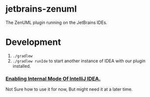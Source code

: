 # jetbrains-zenuml
The ZenUML plugin running on the JetBrains IDEs.

# Development

1. `./gradlew`
2. `./gradlew runIde` to start another instance of IDEA with our plugin installed.

### [Enabling Internal Mode Of IntelliJ IDEA.](http://www.jetbrains.org/intellij/sdk/docs/reference_guide/internal_actions/enabling_internal.html)
Not Sure how to use it for  now, But might need it at a later time.